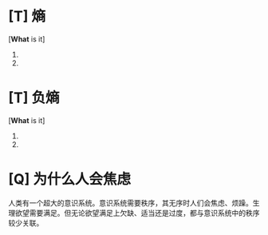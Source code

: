 # [T] 熵

[**What** is it]

1. 
2.

# [T] 负熵

[**What** is it]

1. 
2.


# [Q] 为什么人会焦虑

人类有一个超大的意识系统。意识系统需要秩序，其无序时人们会焦虑、烦躁。生理欲望需要满足。但无论欲望满足上欠缺、适当还是过度，都与意识系统中的秩序较少关联。


